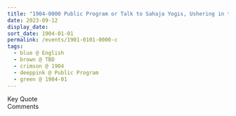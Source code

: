 ```yaml
---
title: "1904-0000 Public Program or Talk to Sahaja Yogis, Ushering in the Satya Yuga, from The Life Eternal, 1981 Issue, Page 1"
date: 2023-09-12
display_date: 
sort_date: 1904-01-01
permalink: /events/1901-0101-0000-c
tags:
  - blue @ English
  - brown @ TBD
  - crimson @ 1904
  - deeppink @ Public Program
  - green @ 1904-01
---
```


<wave-list>
  <list-title color="green" width="75">Key Quote</list-title>
  <list-item color="BlanchedAlmond"  width="200"></list-item>
  <list-item color="Lavender"></list-item>
  <list-item color="BlanchedAlmond"></list-item>
</wave-list>

<br>

<wave-list>
  <list-title color="green" width="75">Comments</list-title>
  <list-item color="BlanchedAlmond"  width="200"></list-item>
  <list-item color="Lavender"></list-item>
  <list-item color="BlanchedAlmond"></list-item>
</wave-list>